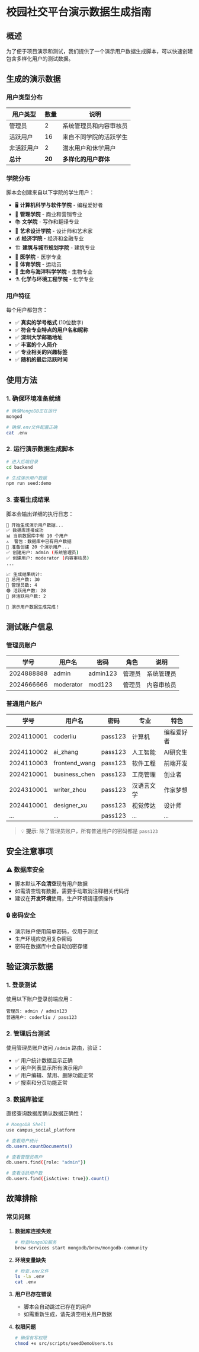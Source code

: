 # 校园社交平台演示数据生成指南

## 概述

为了便于项目演示和测试，我们提供了一个演示用户数据生成脚本，可以快速创建包含多样化用户的测试数据。

## 生成的演示数据

### 用户类型分布

| 用户类型 | 数量 | 说明 |
|---------|------|------|
| 管理员 | 2 | 系统管理员和内容审核员 |
| 活跃用户 | 16 | 来自不同学院的活跃学生 |
| 非活跃用户 | 2 | 潜水用户和休学用户 |
| **总计** | **20** | **多样化的用户群体** |

### 学院分布

脚本会创建来自以下学院的学生用户：

- 🖥️ **计算机科学与软件学院** - 编程爱好者
- 💼 **管理学院** - 商业和营销专业
- 📚 **文学院** - 写作和翻译专业
- 🎨 **艺术设计学院** - 设计师和艺术家
- 💰 **经济学院** - 经济和金融专业
- 🏗️ **建筑与城市规划学院** - 建筑专业
- 🏥 **医学院** - 医学专业
- 🏃 **体育学院** - 运动员
- 🧬 **生命与海洋科学学院** - 生物专业
- ⚗️ **化学与环境工程学院** - 化学专业

### 用户特征

每个用户都包含：

- ✅ **真实的学号格式** (10位数字)
- ✅ **符合专业特点的用户名和昵称**
- ✅ **深圳大学邮箱地址**
- ✅ **丰富的个人简介**
- ✅ **专业相关的兴趣标签**
- ✅ **随机的最后活跃时间**

## 使用方法

### 1. 确保环境准备就绪

```bash
# 确保MongoDB正在运行
mongod

# 确保.env文件配置正确
cat .env
```

### 2. 运行演示数据生成脚本

```bash
# 进入后端目录
cd backend

# 生成演示用户数据
npm run seed:demo
```

### 3. 查看生成结果

脚本会输出详细的执行日志：

```bash
🌱 开始生成演示用户数据...
✅ 数据库连接成功
📊 当前数据库中有 10 个用户
⚠️  警告：数据库中已有用户数据
👥 准备创建 20 个演示用户...
✅ 创建用户: admin (系统管理员)
✅ 创建用户: moderator (内容审核员)
...

📈 生成结果统计:
👥 总用户数: 30
👑 管理员数: 4
🟢 活跃用户数: 28
🔴 非活跃用户数: 2

🎉 演示用户数据生成完成！
```

## 测试账户信息

### 管理员账户

| 学号 | 用户名 | 密码 | 角色 | 说明 |
|------|--------|------|------|------|
| 2024888888 | admin | admin123 | 管理员 | 系统管理员 |
| 2024666666 | moderator | mod123 | 管理员 | 内容审核员 |

### 普通用户账户

| 学号 | 用户名 | 密码 | 专业 | 特色 |
|------|--------|------|------|------|
| 2024110001 | coderliu | pass123 | 计算机 | 编程爱好者 |
| 2024110002 | ai_zhang | pass123 | 人工智能 | AI研究生 |
| 2024110003 | frontend_wang | pass123 | 软件工程 | 前端开发 |
| 2024210001 | business_chen | pass123 | 工商管理 | 创业者 |
| 2024310001 | writer_zhou | pass123 | 汉语言文学 | 作家梦想 |
| 2024410001 | designer_xu | pass123 | 视觉传达 | 设计师 |
| ... | ... | pass123 | ... | ... |

> 💡 **提示**: 除了管理员账户，所有普通用户的密码都是 `pass123`

## 安全注意事项

### ⚠️ 数据库安全

- 脚本默认**不会清空**现有用户数据
- 如需清空现有数据，需要手动取消注释相关代码行
- 建议在**开发环境**使用，生产环境请谨慎操作

### 🔒 密码安全

- 演示账户使用简单密码，仅用于测试
- 生产环境应使用复杂密码
- 密码在数据库中会自动加密存储

## 验证演示数据

### 1. 登录测试

使用以下账户登录前端应用：

```
管理员: admin / admin123
普通用户: coderliu / pass123
```

### 2. 管理后台测试

使用管理员账户访问 `/admin` 路由，验证：

- ✅ 用户统计数据显示正确
- ✅ 用户列表显示所有演示用户
- ✅ 用户编辑、禁用、删除功能正常
- ✅ 搜索和分页功能正常

### 3. 数据库验证

直接查询数据库确认数据正确性：

```bash
# MongoDB Shell
use campus_social_platform

# 查看用户统计
db.users.countDocuments()

# 查看管理员用户
db.users.find({role: "admin"})

# 查看活跃用户数
db.users.find({isActive: true}).count()
```

## 故障排除

### 常见问题

1. **数据库连接失败**
   ```bash
   # 检查MongoDB服务
   brew services start mongodb/brew/mongodb-community
   ```

2. **环境变量缺失**
   ```bash
   # 检查.env文件
   ls -la .env
   cat .env
   ```

3. **用户已存在错误**
   - 脚本会自动跳过已存在的用户
   - 如需重新生成，请先清空相关用户数据

4. **权限问题**
   ```bash
   # 确保有写权限
   chmod +x src/scripts/seedDemoUsers.ts
   ```
